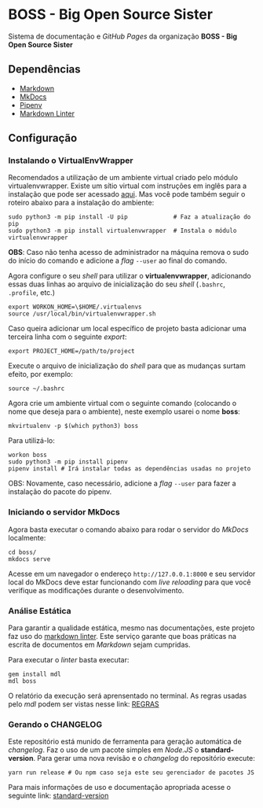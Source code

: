 # BOSS - Big Open Source Sister

Sistema de documentação e _GitHub Pages_ da organização **BOSS - Big Open Source Sister**

## Dependências

- [Markdown](https://www.markdownguide.org)
- [MkDocs](https://www.mkdocs.org)
- [Pipenv](https://github.com/pypa/pipenv)
- [Markdown Linter](https://github.com/markdownlint/markdownlint)

## Configuração

### Instalando o VirtualEnvWrapper

Recomendados a utilização de um ambiente virtual criado pelo módulo
virtualenvwrapper. Existe um sítio virtual com instruções em inglês para a
instalação que pode ser acessado
[aqui](https://virtualenvwrapper.readthedocs.io/en/latest/install.html).
Mas você pode também seguir o roteiro abaixo para a instalação do ambiente:

```shell
sudo python3 -m pip install -U pip             # Faz a atualização do pip
sudo python3 -m pip install virtualenvwrapper  # Instala o módulo virtualenvwrapper
```

**OBS**: Caso não tenha acesso de administrador na máquina remova o sudo do
início do comando e adicione a _flag_ `--user` ao final do comando.

Agora configure o seu _shell_ para utilizar o **virtualenvwrapper**, adicionando essas
duas linhas ao arquivo de inicialização do seu _shell_ (`.bashrc`, `.profile`, etc.)

```shell
export WORKON_HOME=\$HOME/.virtualenvs
source /usr/local/bin/virtualenvwrapper.sh
```

Caso queira adicionar um local específico de projeto basta adicionar uma
terceira linha com o seguinte _export_:

```shell
export PROJECT_HOME=/path/to/project
```

Execute o arquivo de inicialização do _shell_ para que as mudanças surtam
efeito, por exemplo:

```shell
source ~/.bashrc
```

Agora crie um ambiente virtual com o seguinte comando (colocando o nome que
deseja para o ambiente), neste exemplo usarei o nome **boss**:

```shell
mkvirtualenv -p $(which python3) boss
```

Para utilizá-lo:

```shell
workon boss
sudo python3 -m pip install pipenv
pipenv install # Irá instalar todas as dependências usadas no projeto
```

OBS: Novamente, caso necessário, adicione a _flag_ `--user` para fazer a
instalação do pacote do pipenv.

### Iniciando o servidor MkDocs

Agora basta executar o comando abaixo para rodar o servidor do _MkDocs_
localmente:

```shell
cd boss/
mkdocs serve
```

Acesse em um navegador o endereço `http://127.0.0.1:8000` e seu servidor local do
MkDocs deve estar funcionando com _live reloading_ para que você verifique as
modificações durante o desenvolvimento.

### Análise Estática

Para garantir a qualidade estática, mesmo nas documentações, este projeto faz
uso do [markdown linter](https://github.com/markdownlint/markdownlint). Este
serviço garante que boas práticas na escrita de documentos em _Markdown_ sejam
cumpridas.

Para executar o _linter_ basta executar:

```shell
gem install mdl
mdl boss
```

O relatório da execução será aprensentado no terminal. As regras usadas pelo
_mdl_ podem ser vistas nesse link:
[REGRAS](https://github.com/markdownlint/markdownlint/blob/master/docs/RULES.md)

### Gerando o CHANGELOG

Este repositório está munido de ferramenta para geração automática de
_changelog_. Faz o uso de um pacote simples em _Node.JS_ o __standard-version__.
Para gerar uma nova revisão e o _changelog_ do repositório execute:

```shell
yarn run release # Ou npm caso seja este seu gerenciador de pacotes JS
```

Para mais informações de uso e documentação apropriada acesse o seguinte
link: [standard-version](https://github.com/conventional-changelog/standard-version)